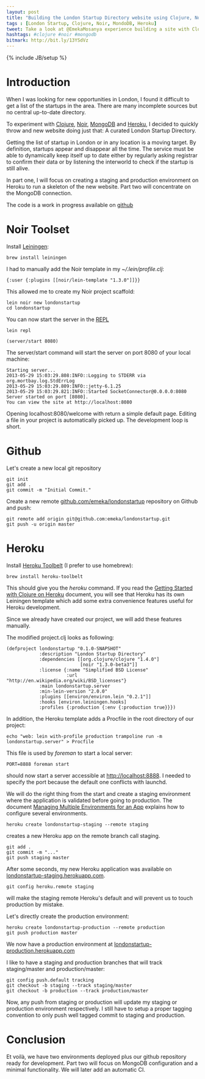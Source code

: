 ```yaml
---
layout: post
title: "Building the London Startup Directory website using Clojure, Noir and MongoDB on Heroku - Part One"
tags : [London Startup, Clojure, Noir, MondoDB, Heroku]
tweet: Take a look at @EmekaMosanya experience building a site with Clojure, Noir and MongoDB
hashtags: #clojure #noir #mongodb
bitmark: http://bit.ly/13YSdVz
---
```


{% include JB/setup %}

Introduction
============
When I was looking for new opportunities in London, I found it difficult to get a list of the startups in the area.
There are many incomplete sources but no central up-to-date directory.

To experiment with [Clojure](http://clojure.org/), [Noir](webnoir.org),
[MongoDB](http://www.mongodb.org/) and [Heroku](heroku.com), I decided to quickly throw and new website doing just that:
A curated London Startup Directory.

Getting the list of startup in London or in any location is a moving target.  By definition, startups appear and
disappear all the time.  The service must be able to dynamically keep itself up to date either by regularly asking
registrar to confirm their data or by listening the interworld to check if the startup is still alive.

In part one, I will focus on creating a staging and production environment on Heroku to run a skeleton of the new
website.  Part two will concentrate on the MongoDB connection.

The code is a work in progress available on [github](http://github/emeka/londonstartup)

Noir Toolset
============
Install [Leiningen](https://github.com/technomancy/leiningen):

    brew install leiningen

I had to manually add the Noir template in my *~/.lein/profile.clj*:

    {:user {:plugins [[noir/lein-template "1.3.0"]]}}

This allowed me to create my Noir project scaffold:

    lein noir new londonstartup
    cd londonstartup

You can now start the server in the [REPL](http://en.wikipedia.org/wiki/Read%E2%80%93eval%E2%80%93print_loop)

    lein repl

    (server/start 8080)

The server/start command will start the server on port 8080 of your local machine:

    Starting server...
    2013-05-29 15:03:29.808:INFO::Logging to STDERR via org.mortbay.log.StdErrLog
    2013-05-29 15:03:29.809:INFO::jetty-6.1.25
    2013-05-29 15:03:29.821:INFO::Started SocketConnector@0.0.0.0:8080
    Server started on port [8080].
    You can view the site at http://localhost:8080

Opening localhost:8080/welcome with return a simple default page.  Editing a file in your project is automatically
picked up.  The development loop is short.

Github
======

Let's create a new local git repository

    git init
    git add .
    git commit -m "Initial Commit."

Create a new remote [github.com/emeka/londonstartup](https://github.com/emeka/londonstartup) repository on Github
and push:

    git remote add origin git@github.com:emeka/londonstartup.git
    git push -u origin master


Heroku
======

Install [Heroku Toolbelt](https://toolbelt.heroku.com/) (I prefer to use homebrew):

    brew install heroku-toolbelt

This should give you the *heroku* command.  If you read the
[Getting Started with Clojure on Heroku](https://devcenter.heroku.com/articles/clojure) document, you will see that
Heroku has its own Leiningen template which add some extra convenience features useful for Heroku development.

Since we already have created our project, we will add these features manually.

The modified project.clj looks as following:

    (defproject londonstartup "0.1.0-SNAPSHOT"
                :description "London Startup Directory"
                :dependencies [[org.clojure/clojure "1.4.0"]
                               [noir "1.3.0-beta3"]]
                :license {:name "Simplified BSD License"
                          :url "http://en.wikipedia.org/wiki/BSD_licenses"}
                :main londonstartup.server
                :min-lein-version "2.0.0"
                :plugins [[environ/environ.lein "0.2.1"]]
                :hooks [environ.leiningen.hooks]
                :profiles {:production {:env {:production true}}})

In addition, the Heroku template adds a Procfile in the root directory of our project:

    echo "web: lein with-profile production trampoline run -m londonstartup.server" > Procfile

This file is used by *foreman* to start a local server:

    PORT=8888 foreman start

should now start a server accessible at [http://localhost:8888](http://localhost:8888).  I needed to specify the port
because the default one conflicts with launchd.

We will do the right thing from the start and create a staging environment where the application is validated before
going to production. The document
[Managing Multiple Environments for an App](https://devcenter.heroku.com/articles/multiple-environments) explains how
to configure several environments.

    heroku create londonstartup-staging --remote staging

creates a new Heroku app on the remote branch call staging.

    git add .
    git commit -m "..."
    git push staging master

After some seconds, my new Heroku application was available on
[londonstartup-staging.herokuapp.com](http://londonstartup-staging.herokuapp.com).

    git config heroku.remote staging

will make the staging remote Heroku's default and will prevent us to touch production by mistake.

Let's directly create the production environment:

    heroku create londonstartup-production --remote production
    git push production master

We now have a production environment at
[londonstartup-production.herokuapp.com](http://londonstartup-production.herokuapp.com)

I like to have a staging and production branches that will track staging/master and production/master:

    git config push.default tracking
    git checkout -b staging --track staging/master
    git checkout -b production --track production/master

Now, any push from staging or production will update my staging or production environment respectively.  I still have
to setup a proper tagging convention to only push well tagged commit to staging and production.

Conclusion
==========

Et voilà, we have two environments deployed plus our github repository ready for development.  Part two will focus on
MongoDB configuration and a minimal functionality. We will later add an automatic CI.






